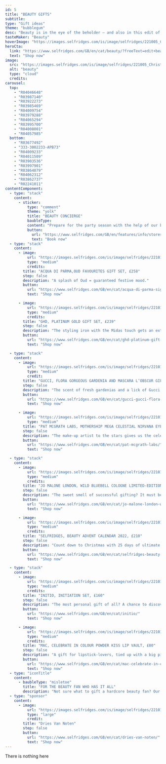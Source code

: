 ```yaml
---
id: 5
title: "BEAUTY GIFTS"
subtitle:
type: "Gift ideas"
theme: "bubblegum"
desc: "Beauty is in the eye of the beholder – and also in this edit of gifts. Discover exclusive make-up kits, styling tools and designer scents to delight the beauty-lovers on your list."
tasteMaker: "Beauty"
hoverImage: "https://images.selfridges.com/is/image/selfridges/221005_Christmas_GiftGuide_06_Beauty_HeroImage?scl=1&qlt=75"
heroCta:
  link: "https://www.selfridges.com/GB/en/cat/beauty/?freeText=edit+beauty+topbeautygifts&srch=Y"
  text: "Shop now"
image:
  src: "https://images.selfridges.com/is/image/selfridges/221005_Christmas_GiftGuide_06_Beauty_HeroImage?scl=1&qlt=75"
  alt: "beauty"
  type: "cloud"
  credits:
carousel:
  top:
    - "R04046648"
    - "R03987140"
    - "R03922273"
    - "R03985469"
    - "R04009754"
    - "R03979288"
    - "R04065294"
    - "R03995700"
    - "R04008001"
    - "R04057985"
  bottom:
    - "R03677492"
    - "333-3002233-APB73"
    - "R04009233"
    - "R04011509"
    - "R03903536"
    - "R03997901"
    - "R03864879"
    - "R04062312"
    - "R03862737"
    - "R02241011"
contentComponent:
  - type: "stack"
    content:
      - sticker:
          type: "comment"
          theme: "yolk"
          title: "BEAUTY CONCIERGE"
          baubleType:
          content: "Prepare for the party season with the help of our beauty experts – from make-up masterclasses to personalised wellbeing programmes at the By Dr. Vali 360 Experiential Centre, we’ve got you covered. Our Beauty Concierge team can also help you book treatments, choose the right products and offer advice for feeling your best inside and out."
          button:
            url: "https://www.selfridges.com/GB/en/features/info/stores/london/store-services/one-to-one-beauty-and-wellness-advice-with-our-teams/"
            text: "Book now"
  - type: "stack"
    content:
      - image:
          url: "https://images.selfridges.com/is/image/selfridges/221017_Christmas_GiftGuide_06_Beauty_Nom_01?scl=1&qlt=70"
          type: "medium"
          credits:
        title: "ACQUA DI PARMA,OUD FAVOURITES GIFT SET, £258"
        step: false
        description: "A splash of Oud = guaranteed festive mood."
        button:
          url: "https://www.selfridges.com/GB/en/cat/acqua-di-parma-signatures-of-the-sun-oud-favourites-gift-set_R04000316/"
          text: "Shop now"

      - image:
          url: "https://images.selfridges.com/is/image/selfridges/221017_Christmas_GiftGuide_06_Beauty_Nom_02?scl=1&qlt=70"
          type: "medium"
          credits:
        title: "GHD, PLATINUM GOLD GIFT SET, £239"
        step: false
        description: "The styling iron with the Midas touch gets an extra golden glow-up this Christmas."
        button:
          url: "https://www.selfridges.com/GB/en/cat/ghd-platinum-gift-set_R04004671/#colour=GOLD"
          text: "Shop now"

  - type: "stack"
    content:
      - image:
          url: "https://images.selfridges.com/is/image/selfridges/221017_Christmas_GiftGuide_06_Beauty_Nom_03?scl=1&qlt=70"
          type: "medium"
          credit:
        title: "GUCCI, FLORA GORGEOUS GARDENIA AND MASCARA L’OBSCUR GIFT SET, £82"
        step: false
        description: "The scent of fresh gardenias and a lick of Gucci mascara makes for an iconic festive duo."
        button:
          url: "https://www.selfridges.com/GB/en/cat/gucci-gucci-flora-gorgeous-gardenia-eau-de-parfum-gift-set_R03991709/"
          text: "Shop now"

      - image:
          url: "https://images.selfridges.com/is/image/selfridges/221017_Christmas_GiftGuide_06_Beauty_Nom_04?scl=1&qlt=70"
          type: "medium"
        title: "PAT MCGRATH LABS, MOTHERSHIP MEGA CELESTIAL NIRVANA EYESHADOW PALETTE, £77"
        step: false
        description: "The make-up artist to the stars gives us the celestial treatment."
        button:
          url: "https://www.selfridges.com/GB/en/cat/pat-mcgrath-labs/"
          text: "Shop now"

  - type: "stack"
    content:
      - image:
          url: "https://images.selfridges.com/is/image/selfridges/221017_Christmas_GiftGuide_06_Beauty_Nom_05?scl=1&qlt=70"
          type: "medium"
          credits:
        title: "JO MALONE LONDON, WILD BLUEBELL COLOGNE LIMITED-EDITION, £110"
        step: false
        description: "The sweet smell of successful gifting? It must be Jo Malone’s limited-edition Wild Bluebell Cologne."
        button:
          url: "https://www.selfridges.com/GB/en/cat/jo-malone-london-wild-bluebell-cologne-100ml_701-10020-PRODL2H601/"
          text: "Shop now"

      - image:
          url: "https://images.selfridges.com/is/image/selfridges/221017_Christmas_GiftGuide_06_Beauty_Nom_06?scl=1&qlt=70"
          type: "medium"
          credits:
        title: "SELFRIDGES, BEAUTY ADVENT CALENDAR 2022, £210"
        step: false
        description: "Count down to Christmas with 25 days of ultimate beauty."
        button:
          url: "https://www.selfridges.com/GB/en/cat/selfridges-beauty-advent-calendar_R03985070/"
          text: "Shop now"

  - type: "stack"
    content:
      - image:
          url: "https://images.selfridges.com/is/image/selfridges/221017_Christmas_GiftGuide_06_Beauty_Nom_07?scl=1&qlt=70"
          type: "medium"
          credits:
        title: "INITIO, INITIATION SET, £160"
        step: false
        description: "The most personal gift of all? A chance to discover your signature scent."
        button:
          url: "https://www.selfridges.com/GB/en/cat/initio/"
          text: "Shop now"

      - image:
          url: "https://images.selfridges.com/is/image/selfridges/221017_Christmas_GiftGuide_06_Beauty_Nom_08?scl=1&qlt=70"
          type: "medium"
          credits:
        title: "MAC, CELEBRATE IN COLOUR POWDER KISS LIP VAULT, £80"
        step: false
        description: "A gift for lipstick-lovers, tied up with a big pink bow."
        button:
          url: "https://www.selfridges.com/GB/en/cat/mac-celebrate-in-colour-powder-kiss-vault-lipstick-gift-set_R03997379/#colour=DestinedForStardom"
          text: "Shop now"
  - type: "iconTitle"
    content:
      - baubleType: "misletoe"
        title: "FOR THE BEAUTY FAN WHO HAS IT ALL"
        description: "Not sure what to gift a hardcore beauty fan? Our Senior Beauty Editor has hand-selected the top gifts she wants to find under the tree this Christmas..."
  - type: "sponsor"
    content:
      - image:
          url: "https://images.selfridges.com/is/image/selfridges/221014_Christmas_GiftGuide_PaidAds_DVN_Beauty?scl=1&qlt=70"
          type: "large"
          credit:
        title: "Dries Van Noten"
        step: false
        button:
          url: "https://www.selfridges.com/GB/en/cat/dries-van-noten/"
          text: "Shop now"
---
```


There is nothing here

